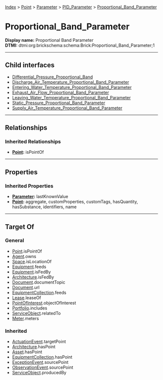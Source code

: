 [Index](../../../../index.md) > [Point](../../../Point.md) > [Parameter](../../Parameter.md) > [PID_Parameter](../PID_Parameter.md) > [Proportional_Band_Parameter](#)
# Proportional_Band_Parameter

**Display name:** Proportional Band Parameter<br />
**DTMI:** dtmi:org:brickschema:schema:Brick:Proportional_Band_Parameter;1

---

## Child interfaces
* [Differential_Pressure_Proportional_Band](Differential_Pressure_Proportional_Band/Differential_Pressure_Proportional_Band.md)
* [Discharge_Air_Temperature_Proportional_Band_Parameter](Discharge_Air_Temperature-/Discharge_Air_Temperature_Proportional_Band_Parameter.md)
* [Entering_Water_Temperature_Proportional_Band_Parameter](Entering_Water_Temperature-.md)
* [Exhaust_Air_Flow_Proportional_Band_Parameter](Exhaust_Air_Flow-/Exhaust_Air_Flow_Proportional_Band_Parameter.md)
* [Leaving_Water_Temperature_Proportional_Band_Parameter](Leaving_Water_Temperature-.md)
* [Static_Pressure_Proportional_Band_Parameter](Static_Pressure-/Static_Pressure_Proportional_Band_Parameter.md)
* [Supply_Air_Temperature_Proportional_Band_Parameter](Supply_Air_Temperature-/Supply_Air_Temperature_Proportional_Band_Parameter.md)

---

## Relationships

### Inherited Relationships
* **[Point](../../../Point.md):** isPointOf

---

## Properties

### Inherited Properties
* **[Parameter](../../Parameter.md):** lastKnownValue
* **[Point](../../../Point.md):** aggregate, customProperties, customTags, hasQuantity, hasSubstance, identifiers, name

---

## Target Of
### General
* [Point](../../../Point.md).isPointOf
* [Agent](../../../../Agent/Agent.md).owns
* [Space](../../../../Space/Space.md).isLocationOf
* [Equipment](../../../../Asset/Equipment/Equipment.md).feeds
* [Equipment](../../../../Asset/Equipment/Equipment.md).isFedBy
* [Architecture](../../../../Space/Architecture/Architecture.md).isFedBy
* [Document](../../../../Information/Document/Document.md).documentTopic
* [Document](../../../../Information/Document/Document.md).url
* [EquipmentCollection](../../../../Collection/Equipment-.md).feeds
* [Lease](../../../../Event/Lease.md).leaseOf
* [PointOfInterest](../../../../Information/PointOfInterest.md).objectOfInterest
* [Portfolio](../../../../Collection/Portfolio.md).includes
* [ServiceObject](../../../../Information/ServiceObject/ServiceObject.md).relatedTo
* [Meter](../../../../Asset/Equipment/Meter/Meter.md).meters
### Inherited
* [ActuationEvent](../../../../Event/Point-/ActuationEvent.md).targetPoint
* [Architecture](../../../../Space/Architecture/Architecture.md).hasPoint
* [Asset](../../../../Asset/Asset.md).hasPoint
* [EquipmentCollection](../../../../Collection/Equipment-.md).hasPoint
* [ExceptionEvent](../../../../Event/Point-/ExceptionEvent.md).sourcePoint
* [ObservationEvent](../../../../Event/Point-/ObservationEvent.md).sourcePoint
* [ServiceObject](../../../../Information/ServiceObject/ServiceObject.md).producedBy
